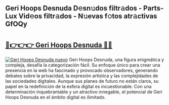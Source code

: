 ## Geri Hoops Desnuda D𝚎sn𝚞dos filtr𝚊dos - Parts-Lux Vid𝚎os filtr𝚊dos - N𝚞evas f𝚘tos atr𝚊ctivas GfOQy

# <h2><a href="http://mb2uxm8.tromn.icu/?c=Geri+Hoops+Desnuda">🔗👉👉👉 Geri Hoops Desnuda 🔗🔗</a></h2>

[![Geri Hoops Desnuda nuevo](https://i.imgur.com/pEAQMta.gif)](http://mb2uxm8.tromn.icu/?c=Geri+Hoops+Desnuda)
Geri Hoops Desnuda, una figura enigmática y compleja, desafía la categorización fácil. Su enfoque único para crear una presencia en la web ha fascinado y provocado observadores, generando debates sobre la privacidad, la expresión artística y las complejidades de las sociedades digitales. Aunque sus planes de futuro no están claros, su papel en la redefinición de la esfera digital es incuestionable. Con una determinación inquebrantable y un atractivo innegable, el potencial de Geri Hoops Desnuda en el ámbito digital es ilimitado.
